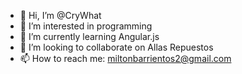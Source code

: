 - 👋 Hi, I’m @CryWhat
- 👀 I’m interested in programming
- 🌱 I’m currently learning Angular.js
- 💞️ I’m looking to collaborate on Allas Repuestos
- 📫 How to reach me: miltonbarrientos2@gmail.com

<!---
crywhat7/crywhat7 is a ✨ special ✨ repository because its `README.md` (this file) appears on your GitHub profile.
You can click the Preview link to take a look at your changes.
--->
